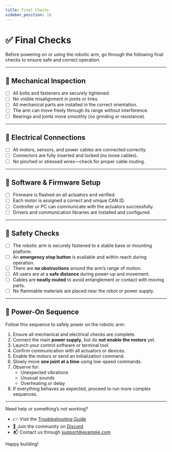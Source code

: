 ```yaml
---
title: Final Checks
sidebar_position: 10
---
```


# ✅ Final Checks

Before powering on or using the robotic arm, go through the following final checks to ensure safe and correct operation.

---

## 🔩 Mechanical Inspection

- [ ] All bolts and fasteners are securely tightened.
- [ ] No visible misalignment in joints or links.
- [ ] All mechanical parts are installed in the correct orientation.
- [ ] The arm can move freely through its range without interference.
- [ ] Bearings and joints move smoothly (no grinding or resistance).

---

## 🔌 Electrical Connections

- [ ] All motors, sensors, and power cables are connected correctly.
- [ ] Connectors are fully inserted and locked (no loose cables).
- [ ] No pinched or stressed wires—check for proper cable routing.

---

## 🧠 Software & Firmware Setup

- [ ] Firmware is flashed on all actuators and verified.
- [ ] Each motor is assigned a correct and unique CAN ID.
- [ ] Controller or PC can communicate with the actuators successfully.
- [ ] Drivers and communication libraries are installed and configured.

---

## 🧯 Safety Checks

- [ ] The robotic arm is securely fastened to a stable base or mounting platform.
- [ ] An **emergency stop button** is available and within reach during operation.
- [ ] There are **no obstructions** around the arm’s range of motion.
- [ ] All users are at a **safe distance** during power-up and movement.
- [ ] Cables are **neatly routed** to avoid entanglement or contact with moving parts.
- [ ] No flammable materials are placed near the robot or power supply.
---
## 🔄 Power-On Sequence

Follow this sequence to safely power on the robotic arm:

1. Ensure all mechanical and electrical checks are complete.
2. Connect the main **power supply**, but do **not enable the motors** yet.
3. Launch your control software or terminal tool.
4. Confirm communication with all actuators or devices.
5. Enable the motors or send an initialization command.
6. Slowly move **one joint at a time** using low-speed commands.
7. Observe for:
   - Unexpected vibrations
   - Unusual sounds
   - Overheating or delay
8. If everything behaves as expected, proceed to run more complex sequences.

---

Need help or something’s not working?

- 👉 Visit the [Troubleshooting Guide](/hardware/troubleshooting)
- 💬 Join the community on [Discord](https://discord.gg/example)
- 📬 Contact us through [support@example.com](mailto:support@example.com)

Happy building!
